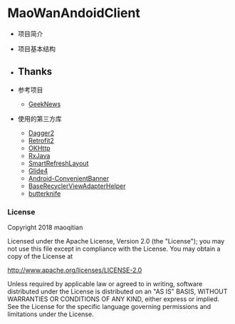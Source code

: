 # MaoWanAndoidClient
- 项目简介
- 项目基本结构
- Thanks
  -
- 参考项目
  
  - [GeekNews](https://github.com/codeestX/GeekNews)

- 使用的第三方库
  - [Dagger2](https://github.com/google/dagger)
  - [Retrofit2](https://github.com/square/retrofit)
  - [OKHttp](https://github.com/square/okhttp)
  - [RxJava](https://github.com/ReactiveX/RxJava)
  - [SmartRefreshLayout](https://github.com/scwang90/SmartRefreshLayout)
  - [Glide4](https://github.com/bumptech/glide)
  - [Android-ConvenientBanner](https://github.com/saiwu-bigkoo/Android-ConvenientBanner)
  - [BaseRecyclerViewAdapterHelper](https://github.com/CymChad/BaseRecyclerViewAdapterHelper)
  - [butterknife](https://github.com/JakeWharton/butterknife)
### License

Copyright 2018 maoqitian

Licensed under the Apache License, Version 2.0 (the "License");
you may not use this file except in compliance with the License.
You may obtain a copy of the License at

   http://www.apache.org/licenses/LICENSE-2.0

Unless required by applicable law or agreed to in writing, software
distributed under the License is distributed on an "AS IS" BASIS,
WITHOUT WARRANTIES OR CONDITIONS OF ANY KIND, either express or implied.
See the License for the specific language governing permissions and
limitations under the License.	
	
